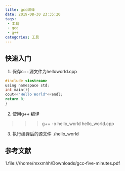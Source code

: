 ```yaml
---
title: gcc编译
date: 2019-08-30 23:35:20
tags:
 - 工具
 - gcc
 - g++
categories: 工具
---
```



## 快速入门
1. 保存c++源文件为helloworld.cpp
``` c
#include <iostream>
using namespace std;
int main(){
cout<<"Hello World"<<endl;
return 0;
}
```
2. 使用g++ 编译
>>> g++ -o hello_world hello_world.cpp
3. 执行编译后的源文件
./hello_world

## 参考文献
1.file:///home/mxxmhh/Downloads/gcc-five-minutes.pdf
